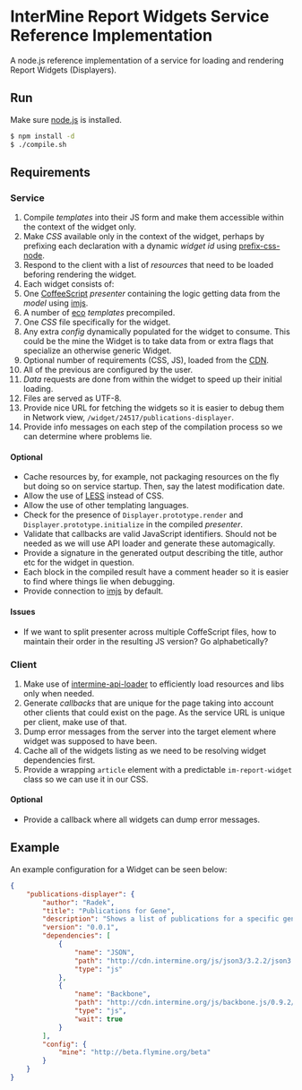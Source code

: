 # InterMine Report Widgets Service Reference Implementation

A node.js reference implementation of a service for loading and rendering Report Widgets (Displayers).

## Run

Make sure [node.js](https://github.com/joyent/node/wiki/Installation) is installed.

```bash
$ npm install -d
$ ./compile.sh
```

## Requirements

### Service

1. Compile *templates* into their JS form and make them accessible within the context of the widget only.
2. Make *CSS* available only in the context of the widget, perhaps by prefixing each declaration with a dynamic *widget id* using [prefix-css-node](https://github.com/radekstepan/prefix-css-node).
3. Respond to the client with a list of *resources* that need to be loaded beforing rendering the widget.
4. Each widget consists of:
  1. One [CoffeeScript](http://coffeescript.org/) *presenter* containing the logic getting data from the *model* using [imjs](https://github.com/alexkalderimis/imjs).
  2. A number of [eco](https://github.com/sstephenson/eco/) *templates* precompiled.
  3. One *CSS* file specifically for the widget.
  4. Any extra *config* dynamically populated for the widget to consume. This could be the mine the Widget is to take data from or extra flags that specialize an otherwise generic Widget.
  5. Optional number of requirements (CSS, JS), loaded from the [CDN](https://github.com/intermine/CDN).
5. All of the previous are configured by the user.
6. *Data* requests are done from within the widget to speed up their initial loading.
7. Files are served as UTF-8.
8. Provide nice URL for fetching the widgets so it is easier to debug them in Network view, `/widget/24517/publications-displayer`.
9. Provide info messages on each step of the compilation process so we can determine where problems lie.

#### Optional

* Cache resources by, for example, not packaging resources on the fly but doing so on service startup. Then, say the latest modification date.
* Allow the use of [LESS](http://lesscss.org/) instead of CSS.
* Allow the use of other templating languages.
* Check for the presence of `Displayer.prototype.render` and `Displayer.prototype.initialize` in the compiled *presenter*.
* Validate that callbacks are valid JavaScript identifiers. Should not be needed as we will use API loader and generate these automagically.
* Provide a signature in the generated output describing the title, author etc for the widget in question.
* Each block in the compiled result have a comment header so it is easier to find where things lie when debugging.
* Provide connection to [imjs](https://github.com/alexkalderimis/imjs) by default.

#### Issues

* If we want to split presenter across multiple CoffeScript files, how to maintain their order in the resulting JS version? Go alphabetically?

### Client

1. Make use of [intermine-api-loader](https://github.com/radekstepan/intermine-api-loader) to efficiently load resources and libs only when needed.
2. Generate *callbacks* that are unique for the page taking into account other clients that could exist on the page. As the service URL is unique per client, make use of that.
3. Dump error messages from the server into the target element where widget was supposed to have been.
4. Cache all of the widgets listing as we need to be resolving widget dependencies first.
5. Provide a wrapping `article` element with a predictable `im-report-widget` class so we can use it in our CSS.

#### Optional

* Provide a callback where all widgets can dump error messages.

## Example

An example configuration for a Widget can be seen below:

```json
{
    "publications-displayer": {
        "author": "Radek",
        "title": "Publications for Gene",
        "description": "Shows a list of publications for a specific gene",
        "version": "0.0.1",
        "dependencies": [
            {
                "name": "JSON",
                "path": "http://cdn.intermine.org/js/json3/3.2.2/json3.min.js",
                "type": "js"
            },
            {
                "name": "Backbone",
                "path": "http://cdn.intermine.org/js/backbone.js/0.9.2/backbone-min.js",
                "type": "js",
                "wait": true
            }
        ],
        "config": {
            "mine": "http://beta.flymine.org/beta"
        }
    }
}
```